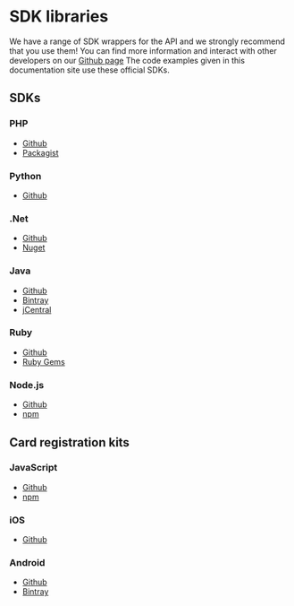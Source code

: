 # SDK libraries
We have a range of SDK wrappers for the API and we strongly recommend that you use them! You can find more information and interact with other developers on our [Github page](https://github.com/Mangopay)
The code examples given in this documentation site use these official SDKs.

## SDKs
### PHP
* [Github](https://github.com/Mangopay/mangopay2-php-sdk)
* [Packagist](https://packagist.org/packages/mangopay/php-sdk-v2)

### Python
* [Github](https://github.com/Mangopay/mangopay2-python-sdk)

### .Net
* [Github](https://github.com/Mangopay/mangopay2-net-sdk)
* [Nuget](https://www.nuget.org/packages/mangopay2-sdk/)

### Java
* [Github](https://github.com/Mangopay/mangopay2-java-sdk)
* [Bintray](https://bintray.com/mangopay/mangopay2-java-sdk)
* [jCentral](https://bintray.com/bintray/jcenter?filterByPkgName=mangopay2-java-sdk)

### Ruby
* [Github](https://github.com/Mangopay/mangopay2-ruby-sdk)
* [Ruby Gems](https://rubygems.org/gems/mangopay/)

### Node.js
* [Github](https://github.com/Mangopay/mangopay2-nodejs-sdk)
* [npm](https://www.npmjs.com/package/mangopay2-nodejs-sdk)



## Card registration kits
### JavaScript
* [Github](https://github.com/Mangopay/cardregistration-js-kit)
* [npm](https://www.npmjs.com/package/mangopay-cardregistration-js-kit)

### iOS
* [Github](https://github.com/Mangopay/cardregistration-ios-kit)

### Android
* [Github](https://github.com/Mangopay/cardregistration-android-kit)
* [Bintray](https://bintray.com/mangopay/mangopay2-java-sdk/cardregistration-android-kit/view)